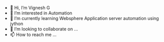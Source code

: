 - 👋 Hi, I’m Vignesh G
- 👀 I’m interested in Automation
- 🌱 I’m currently learning Websphere Application server automation using jython
- 💞️ I’m looking to collaborate on ...
- 📫 How to reach me ...

<!---
Vignesheee1994/Vignesheee1994 is a ✨ special ✨ repository because its `README.md` (this file) appears on your GitHub profile.
You can click the Preview link to take a look at your changes.
--->

